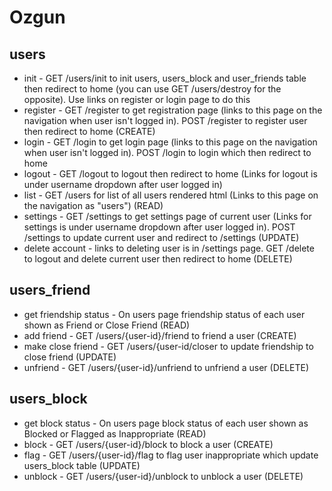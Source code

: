 # Ozgun

## users
* init - GET /users/init to init users, users_block and user_friends table then redirect to home (you can use GET /users/destroy for the opposite). Use links on register or login page to do this
* register - GET /register to get registration page (links to this page on the navigation when user isn't logged in). POST /register to register user then redirect to home (CREATE)
* login - GET /login to get login page (links to this page on the navigation when user isn't logged in). POST /login to login which then redirect to home
* logout - GET /logout to logout then redirect to home (Links for logout is under username dropdown after user logged in)
* list - GET /users for list of all users rendered html (Links to this page on the navigation as "users") (READ)
* settings - GET /settings to get settings page of current user (Links for settings is under username dropdown after user logged in). POST /settings to update current user and redirect to /settings (UPDATE)
* delete account - links to deleting user is in /settings page. GET /delete to logout and delete current user then redirect to home (DELETE)

## users_friend
* get friendship status - On users page friendship status of each user shown as Friend or Close Friend (READ)
* add friend - GET /users/{user-id}/friend to friend a user  (CREATE)
* make close friend - GET /users/{user-id/closer to update friendship to close friend (UPDATE)
* unfriend - GET /users/{user-id}/unfriend to unfriend a user (DELETE)

## users_block
* get block status - On users page block status of each user shown as Blocked or Flagged as Inappropriate (READ)
* block - GET /users/{user-id}/block to block a user (CREATE)
* flag - GET /users/{user-id}/flag to flag user inappropriate which update users_block table  (UPDATE)
* unblock - GET /users/{user-id}/unblock to unblock a user (DELETE)
